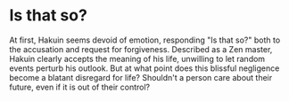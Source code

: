 # Is that so?
At first, Hakuin seems devoid of emotion, responding "Is that so?" both to the accusation and request for forgiveness. Described as a Zen master, Hakuin clearly accepts the meaning of his life, unwilling to let random events perturb his outlook. But at what point does this blissful negligence become a blatant disregard for life? Shouldn't a person care about their future, even if it is out of their control?
